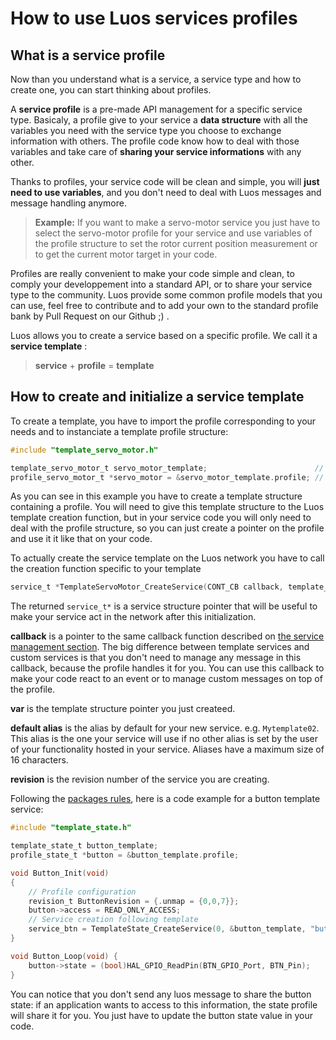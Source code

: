 # How to use Luos services profiles

## What is a service profile

Now than you understand what is a service, a service type and how to create one, you can start thinking about profiles.

A **service profile** is a pre-made API management for a specific service type.
Basicaly, a profile give to your service a **data structure** with all the variables you need with the service type you choose to exchange information with others. The profile code know how to deal with those variables and take care of **sharing your service informations** with any other.

Thanks to profiles, your service code will be clean and simple, you will **just need to use variables**, and you don't need to deal with Luos messages and message handling anymore.

> **Example:** If you want to make a servo-motor service you just have to select the servo-motor profile for your service and use variables of the profile structure to set the rotor current position measurement or to get the current motor target in your code.

Profiles are really convenient to make your code simple and clean, to comply your developpement into a standard API, or to share your service type to the community.
Luos provide some common profile models that you can use, feel free to contribute and to add your own to the standard profile bank by Pull Request on our Github ;) .

Luos allows you to create a service based on a specific profile. We call it a **service template** :

> **service** + **profile** = **template**

## How to create and initialize a service template

To create a template, you have to import the profile corresponding to your needs and to instanciate a template profile structure:

```c
#include "template_servo_motor.h"

template_servo_motor_t servo_motor_template;                        // Create the template
profile_servo_motor_t *servo_motor = &servo_motor_template.profile; // Get a pointer to the actual profile
```

As you can see in this example you have to create a template structure containing a profile. You will need to give this template structure to the Luos template creation function, but in your service code you will only need to deal with the profile structure, so you can just create a pointer on the profile and use it it like that on your code.

To actually create the service template on the Luos network you have to call the creation function specific to your template

```c
service_t *TemplateServoMotor_CreateService(CONT_CB callback, template_servo_motor_t *var, const char *default_alias, revision_t revision);
```

The returned `service_t*` is a service structure pointer that will be useful to make your service act in the network after this initialization.

**callback** is a pointer to the same callback function described on [the service management section](./service_api.html#how-to-create-and-initialize-a-service).
The big difference between template services and custom services is that you don't need to manage any message in this callback, because the profile handles it for you.
You can use this callback to make your code react to an event or to manage custom messages on top of the profile.

**var** is the template structure pointer you just createed.

**default alias** is the alias by default for your new service. e.g. `Mytemplate02`. This alias is the one your service will use if no other alias is set by the user of your functionality hosted in your service. Aliases have a maximum size of 16 characters.

**revision** is the revision number of the service you are creating.

Following the [packages rules](/package/package.html#basic-services-functions), here is a code example for a button template service:

```c
#include "template_state.h"

template_state_t button_template;
profile_state_t *button = &button_template.profile;

void Button_Init(void)
{
    // Profile configuration
    revision_t ButtonRevision = {.unmap = {0,0,7}};
    button->access = READ_ONLY_ACCESS;
    // Service creation following template
    service_btn = TemplateState_CreateService(0, &button_template, "button", ButtonRevision);
}

void Button_Loop(void) {
    button->state = (bool)HAL_GPIO_ReadPin(BTN_GPIO_Port, BTN_Pin);
}
```

You can notice that you don't send any luos message to share the button state: if an application wants to access to this information, the state profile will share it for you. You just have to update the button state value in your code.
